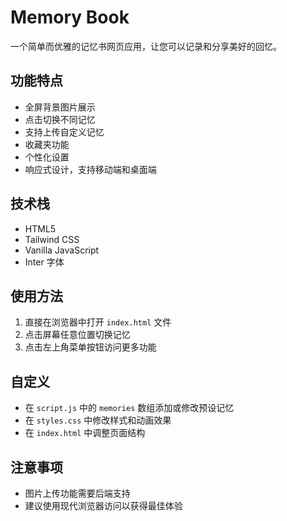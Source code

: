 # Memory Book

一个简单而优雅的记忆书网页应用，让您可以记录和分享美好的回忆。

## 功能特点

- 全屏背景图片展示
- 点击切换不同记忆
- 支持上传自定义记忆
- 收藏夹功能
- 个性化设置
- 响应式设计，支持移动端和桌面端

## 技术栈

- HTML5
- Tailwind CSS
- Vanilla JavaScript
- Inter 字体

## 使用方法

1. 直接在浏览器中打开 `index.html` 文件
2. 点击屏幕任意位置切换记忆
3. 点击左上角菜单按钮访问更多功能

## 自定义

- 在 `script.js` 中的 `memories` 数组添加或修改预设记忆
- 在 `styles.css` 中修改样式和动画效果
- 在 `index.html` 中调整页面结构

## 注意事项

- 图片上传功能需要后端支持
- 建议使用现代浏览器访问以获得最佳体验 
